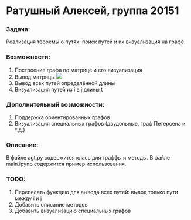 

# Ратушный Алексей, группа 20151

### Задача:
Реализация теоремы о путях: поиск путей и их визуализация на графе.

### Возможности:
1. Построение графа по матрице и его визуализация
2. Вывод матрицы <img src="https://render.githubusercontent.com/render/math?math=A^{t}">
3. Вывод всех путей определённой длины
4. Визуализация путей из i в j длины t

### Дополнительный возможности:
1. Поддержка ориентированных графов
2. Визуализация специальных графов (двудольные, граф Петерсена и т.д.)

### Описание:
В файле agt.py содержится класс для граффы и методы.
В файле main.ipynb содержится пример использования.

### TODO:
1. Перепесать функцию для вывода всех путей: вывод только пути между i и j
2. Добавить описание методов
3. Добавить визуализацию специальных графов
